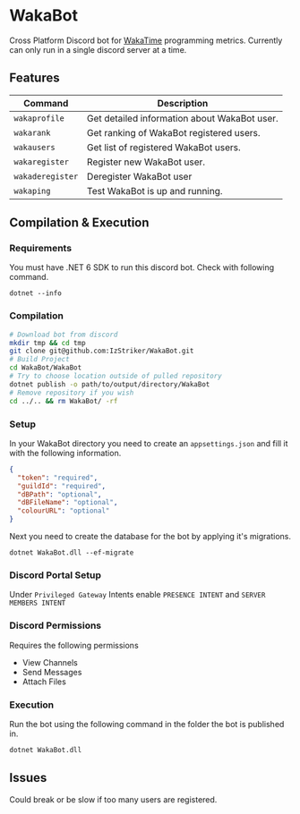 # WakaBot

Cross Platform Discord bot for [WakaTime](wakatime.com) programming metrics. Currently can only run in a single discord server at a time.

## Features

| Command          | Description                                  |
| ---------------- | -------------------------------------------- |
| `wakaprofile`    | Get detailed information about WakaBot user. |
| `wakarank`       | Get ranking of WakaBot registered users.     |
| `wakausers`      | Get list of registered WakaBot users.        |
| `wakaregister`   | Register new WakaBot user.                   |
| `wakaderegister` | Deregister WakaBot user                      |
| `wakaping`       | Test WakaBot is up and running.              |

## Compilation & Execution

### Requirements

You must have .NET 6 SDK to run this discord bot. Check with following command.

```
dotnet --info
```

### Compilation

```bash
# Download bot from discord
mkdir tmp && cd tmp
git clone git@github.com:IzStriker/WakaBot.git
# Build Project
cd WakaBot/WakaBot
# Try to choose location outside of pulled repository
dotnet publish -o path/to/output/directory/WakaBot
# Remove repository if you wish
cd ../.. && rm WakaBot/ -rf
```

### Setup

In your WakaBot directory you need to create an `appsettings.json` and fill it with the following information.

```json
{
  "token": "required",
  "guildId": "required",
  "dBPath": "optional",
  "dBFileName": "optional",
  "colourURL": "optional"
}
```

Next you need to create the database for the bot by applying it's migrations.

```
dotnet WakaBot.dll --ef-migrate
```

### Discord Portal Setup

Under `Privileged Gateway` Intents enable `PRESENCE INTENT` and `SERVER MEMBERS INTENT`

### Discord Permissions

Requires the following permissions

- View Channels
- Send Messages
- Attach Files

### Execution

Run the bot using the following command in the folder the bot is published in.

```bash
dotnet WakaBot.dll
```

## Issues

Could break or be slow if too many users are registered.
